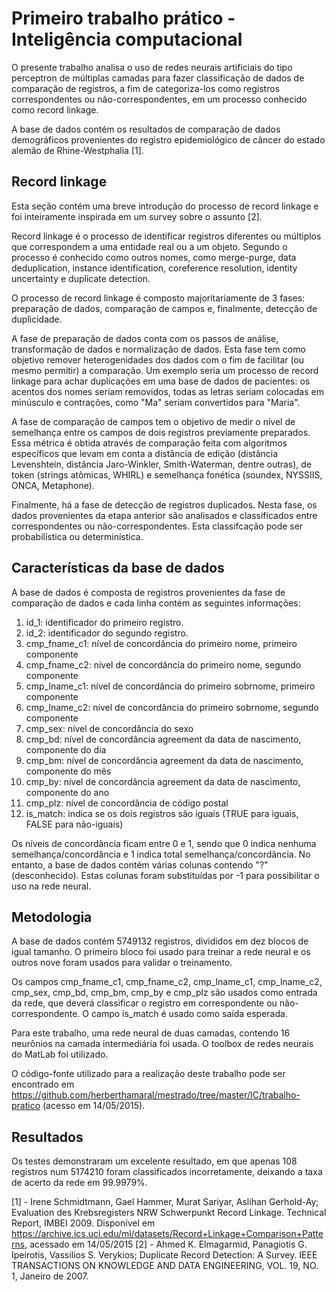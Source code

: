 Primeiro trabalho prático - Inteligência computacional
======================================================

O presente trabalho analisa o uso de redes neurais artificiais do tipo
perceptron de múltiplas camadas para fazer classificação de dados de comparação
de registros, a fim de categoriza-los como registros correspondentes ou
não-correspondentes, em um processo conhecido como record linkage.

A base de dados contém os resultados de comparação de dados demográficos
provenientes do registro epidemiológico de câncer do estado alemão de
Rhine-Westphalia [1].

Record linkage
--------------

Esta seção contém uma breve introdução do processo de record linkage e foi
inteiramente inspirada em um survey sobre o assunto [2].

Record linkage é o processo de identificar registros diferentes ou múltiplos
que correspondem a uma entidade real ou a um objeto. Segundo o processo
é conhecido como outros nomes, como merge-purge, data deduplication, instance
identification, coreference resolution, identity uncertainty e duplicate
detection.

O processo de record linkage é composto majoritariamente de 3 fases: preparação
de dados, comparação de campos e, finalmente, detecção de duplicidade.

A fase de preparação de dados conta com os passos de análise, transformação de
dados e normalização de dados. Esta fase tem como objetivo remover
heterogenidades dos dados com o fim de facilitar (ou mesmo permitir) a
comparação. Um exemplo seria um processo de record linkage para achar
duplicações em uma base de dados de pacientes: os acentos dos nomes seriam
removidos, todas as letras seriam colocadas em minúsculo e contrações, como
"Ma" seriam convertidos para "Maria".

A fase de comparação de campos tem o objetivo de medir o nível de semelhança
entre os campos de dois registros previamente preparados. Essa métrica é obtida
através de comparação feita com algoritmos específicos que levam em conta a
distância de edição (distância Levenshtein, distância Jaro-Winkler,
Smith-Waterman, dentre outras), de token (strings atômicas, WHIRL) e
semelhança fonética (soundex, NYSSIIS, ONCA, Metaphone).

Finalmente, há a fase de detecção de registros duplicados. Nesta fase, os dados
provenientes da etapa anterior são analisados e classificados entre
correspondentes ou não-correspondentes. Esta classifcação pode ser
probabilística ou determinística.
 
Características da base de dados
--------------------------------

A base de dados é composta de registros provenientes da fase de comparação de
dados e cada linha contém as seguintes informações:

1. id_1: identificador do primeiro registro.
2. id_2: identificador do segundo registro.
3. cmp_fname_c1: nível de concordância do primeiro nome, primeiro componente
4. cmp_fname_c2: nível de concordância do primeiro nome, segundo componente
5. cmp_lname_c1: nível de concordância do primeiro sobrnome, primeiro componente
6. cmp_lname_c2: nível de concordância do primeiro sobrnome, segundo componente
7. cmp_sex: nível de concordância do sexo
8. cmp_bd: nível de concordância agreement da data de nascimento, componente do dia
9. cmp_bm: nível de concordância agreement da data de nascimento, componente do mês
10. cmp_by: nível de concordância agreement da data de nascimento, componente do ano
11. cmp_plz: nível de concordância de código postal
12. is_match: indica se os dois registros são iguais (TRUE para iguais, FALSE para não-iguais)

Os níveis de concordância ficam entre 0 e 1, sendo que 0 indica nenhuma
semelhança/concordância e 1 indica total semelhança/concordância. No entanto, a
base de dados contém várias colunas contendo "?" (desconhecido). Estas colunas
foram substituídas por -1 para possibilitar o uso na rede neural.

Metodologia
-----------

A base de dados contém 5749132 registros, divididos em dez blocos de igual
tamanho. O primeiro bloco foi usado para treinar a rede neural e os outros
nove foram usados para validar o treinamento.

Os campos cmp_fname_c1, cmp_fname_c2, cmp_lname_c1, cmp_lname_c2, cmp_sex,
cmp_bd, cmp_bm, cmp_by e cmp_plz são usados como entrada da rede, que deverá
classificar o registro em correspondente ou não-correspondente. O campo
is_match é usado como saída esperada.

Para este trabalho, uma rede neural de duas camadas, contendo 16 neurônios na
camada intermediária foi usada. O toolbox de redes neurais do MatLab foi
utilizado.

O código-fonte utilizado para a realização deste trabalho pode ser encontrado
em https://github.com/herberthamaral/mestrado/tree/master/IC/trabalho-pratico
(acesso em 14/05/2015).

Resultados
----------

Os testes demonstraram um excelente resultado, em que apenas 108 registros num
5174210 foram classificados incorretamente, deixando a taxa de acerto da rede
em 99.9979%.

[1] - Irene Schmidtmann, Gael Hammer, Murat Sariyar, Aslihan Gerhold-Ay;
Evaluation des Krebsregisters NRW Schwerpunkt Record Linkage. Technical Report,
IMBEI 2009. Disponível em
https://archive.ics.uci.edu/ml/datasets/Record+Linkage+Comparison+Patterns,
acessado em 14/05/2015
[2] - Ahmed K. Elmagarmid, Panagiotis G. Ipeirotis, Vassilios S. Verykios;
Duplicate Record Detection: A Survey. IEEE TRANSACTIONS ON KNOWLEDGE AND DATA
ENGINEERING, VOL. 19, NO. 1, Janeiro de 2007.
